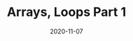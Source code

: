 ---
title: "Arrays, Loops Part 1"
number: 4
date: 2020-11-07
slides: "https://docs.google.com/presentation/d/1lyTs5PiP7F7yL-5iIosYCirKeW2qlAzrN5b0D69KLZ8/edit?usp=sharing"
ready: false
---